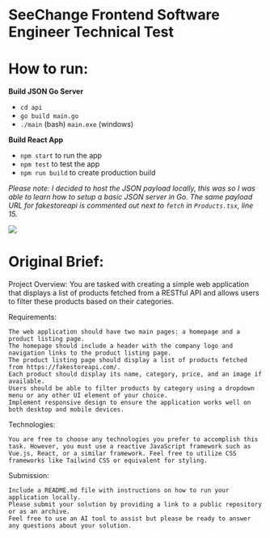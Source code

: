 # SeeChange Frontend Software Engineer Technical Test

# How to run:

**Build JSON Go Server**
- `cd api`
- `go build main.go`
- `./main` (bash) `main.exe` (windows)

**Build React App**
- `npm start` to run the app
- `npm test` to test the app
- `npm run build` to create production build

*Please note: I decided to host the JSON payload locally, this was so I was able to learn how to setup a basic JSON server in Go. The same payload URL for fakestoreapi is commented out next to `fetch` in `Products.tsx`, line 15.* 

![](https://imgur.com/uV6pL1Q)

# Original Brief:

Project Overview: You are tasked with creating a simple web application that displays a list of products fetched from a RESTful API and allows users to filter these products based on their categories.

Requirements:

    The web application should have two main pages: a homepage and a product listing page.
    The homepage should include a header with the company logo and navigation links to the product listing page.
    The product listing page should display a list of products fetched from https://fakestoreapi.com/.
    Each product should display its name, category, price, and an image if available.
    Users should be able to filter products by category using a dropdown menu or any other UI element of your choice.
    Implement responsive design to ensure the application works well on both desktop and mobile devices.

Technologies:

    You are free to choose any technologies you prefer to accomplish this task. However, you must use a reactive JavaScript framework such as Vue.js, React, or a similar framework. Feel free to utilize CSS frameworks like Tailwind CSS or equivalent for styling.

Submission:

    Include a README.md file with instructions on how to run your application locally.
    Please submit your solution by providing a link to a public repository or as an archive.
    Feel free to use an AI tool to assist but please be ready to answer any questions about your solution.
